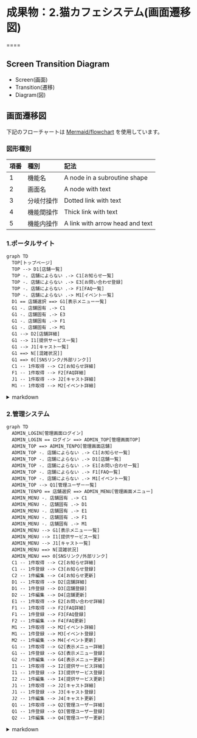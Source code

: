 # 成果物：2.猫カフェシステム(画面遷移図)
====

## Screen Transition Diagram
+ Screen(画面)
+ Transition(遷移)
+ Diagram(図)

## 画面遷移図

下記のフローチャートは [Mermaid/flowchart](https://mermaid-js.github.io/mermaid/#/flowchart) を使用しています。  

### 図形種別

| 項番 | 種別 | 記法 | 
| :--- | :--- | :--- | 
| 1 | 機能名 | A node in a subroutine shape | 
| 2 | 画面名 | A node with text | 
| 3 | 分岐付操作 | Dotted link with text | 
| 4 | 機能間操作 | Thick link with text | 
| 5 | 機能内操作 | A link with arrow head and text | 

### 1.ポータルサイト

```mermaid
graph TD
  TOP[トップページ]
  TOP --> D1[店舗一覧]
  TOP -. 店舗によらない .-> C1[お知らせ一覧]
  TOP -. 店舗によらない .-> E3[お問い合わせ登録]
  TOP -. 店舗によらない .-> F1[FAQ一覧]
  TOP -. 店舗によらない .-> M1[イベント一覧]
  D1 == 店舗選択 ==> G1[表示メニュー一覧]
  G1 -. 店舗固有 .-> C1
  G1 -. 店舗固有 .-> E3
  G1 -. 店舗固有 .-> F1
  G1 -. 店舗固有 .-> M1
  G1 --> D2[店舗詳細]
  G1 --> I1[提供サービス一覧]
  G1 --> J1[キャスト一覧]
  G1 ==> N[[混雑状況]]
  G1 ==> 0[[SNSリンク/外部リンク]]
  C1 -- 1件取得 --> C2[お知らせ詳細]
  F1 -- 1件取得 --> F2[FAQ詳細]
  J1 -- 1件取得 --> J2[キャスト詳細]
  M1 -- 1件取得 --> M2[イベント詳細]
```

<details>
<summary>markdown</summary>

```markdown
TOP: トップ
C: お知らせ
  C1: お知らせ一覧
  C2: お知らせ詳細
D: 店舗
  D1: 店舗一覧
  D2: 店舗詳細
E: お問い合わせ
  E3: お問い合わせ登録
F: FAQ
  F1: FAQ一覧
  F2: FAQ詳細
G: 表示メニュー
  G1: 表示メニュー一覧
I: 提供サービス
  I1: 提供サービス一覧
J: キャスト
  J1: キャスト一覧
  J2: キャスト詳細
M: イベント
  M1: イベント一覧
  M2: イベント詳細
N: 混雑状況
O: SNSリンク/外部リンク
```

</details>

### 2.管理システム

```mermaid
graph TD
  ADMIN_LOGIN[管理画面ログイン]
  ADMIN_LOGIN == ログイン ==> ADMIN_TOP[管理画面TOP]
  ADMIN_TOP ==> ADMIN_TENPO[管理画面店舗]
  ADMIN_TOP -. 店舗によらない .-> C1[お知らせ一覧]
  ADMIN_TOP -. 店舗によらない .-> D1[店舗一覧]
  ADMIN_TOP -. 店舗によらない .-> E1[お問い合わせ一覧]
  ADMIN_TOP -. 店舗によらない .-> F1[FAQ一覧]
  ADMIN_TOP -. 店舗によらない .-> M1[イベント一覧]
  ADMIN_TOP --> Q1[管理ユーザー一覧]
  ADMIN_TENPO == 店舗選択 ==> ADMIN_MENU[管理画面メニュー]
  ADMIN_MENU -. 店舗固有 .-> C1
  ADMIN_MENU -. 店舗固有 .-> D1
  ADMIN_MENU -. 店舗固有 .-> E1
  ADMIN_MENU -. 店舗固有 .-> F1
  ADMIN_MENU -. 店舗固有 .-> M1
  ADMIN_MENU --> G1[表示メニュー一覧]
  ADMIN_MENU --> I1[提供サービス一覧]
  ADMIN_MENU --> J1[キャスト一覧]
  ADMIN_MENU ==> N[混雑状況]
  ADMIN_MENU ==> 0[SNSリンク/外部リンク]
  C1 -- 1件取得 --> C2[お知らせ詳細]
  C1 -- 1件登録 --> C3[お知らせ登録]
  C2 -- 1件編集 --> C4[お知らせ更新]
  D1 -- 1件取得 --> D2[店舗詳細]
  D1 -- 1件登録 --> D3[店舗登録]
  D2 -- 1件編集 --> D4[店舗更新]
  E1 -- 1件取得 --> E2[お問い合わせ詳細]
  F1 -- 1件取得 --> F2[FAQ詳細]
  F1 -- 1件登録 --> F3[FAQ登録]
  F2 -- 1件編集 --> F4[FAQ更新]
  M1 -- 1件取得 --> M2[イベント詳細]
  M1 -- 1件登録 --> M3[イベント登録]
  M2 -- 1件編集 --> M4[イベント更新]
  G1 -- 1件取得 --> G2[表示メニュー詳細]
  G1 -- 1件登録 --> G3[表示メニュー登録]
  G2 -- 1件編集 --> G4[表示メニュー更新]
  I1 -- 1件取得 --> I2[提供サービス詳細]
  I1 -- 1件登録 --> I3[提供サービス登録]
  I2 -- 1件編集 --> I4[提供サービス更新]
  J1 -- 1件取得 --> J2[キャスト詳細]
  J1 -- 1件登録 --> J3[キャスト登録]
  J2 -- 1件編集 --> J4[キャスト更新]
  Q1 -- 1件取得 --> Q2[管理ユーザー詳細]
  Q1 -- 1件登録 --> Q3[管理ユーザー登録]
  Q2 -- 1件編集 --> Q4[管理ユーザー更新]
```

<details>
<summary>markdown</summary>

```markdown
ADMIN_TOP: 管理画面TOP
ADMIN_LOGIN: 管理画面ログイン
ADMIN_TENPO: 管理画面店舗
ADMIN_MENU: 管理画面メニュー
C: お知らせ
  C1: お知らせ一覧
  C2: お知らせ詳細
  C3: お知らせ登録
  C4: お知らせ更新
D: 店舗
  D1: 店舗一覧
  D2: 店舗詳細
  D3: 店舗登録
  D4: 店舗更新
E: お問い合わせ
  E1: お問い合わせ一覧
  E2: お問い合わせ詳細
F: FAQ
  F1: FAQ一覧
  F2: FAQ詳細
  F3: FAQ登録
  F4: FAQ更新
G: 表示メニュー
  G1: 表示メニュー一覧
  G2: 表示メニュー詳細
  G3: 表示メニュー登録
  G4: 表示メニュー更新
I: 提供サービス
  I1: 提供サービス一覧
  I2: 提供サービス詳細
  I3: 提供サービス登録
  I4: 提供サービス更新
J: キャスト
  J1: キャスト一覧
  J2: キャスト詳細
  J3: キャスト登録
  J4: キャスト更新
M: イベント
  M1: イベント一覧
  M2: イベント詳細
  M3: イベント登録
  M4: イベント更新
N: 混雑状況
O: SNSリンク/外部リンク
Q: 管理画面用ユーザー
  Q1: ユーザー一覧
  Q2: ユーザー詳細
  Q3: ユーザー登録
  Q4: ユーザー更新
```

</details>

